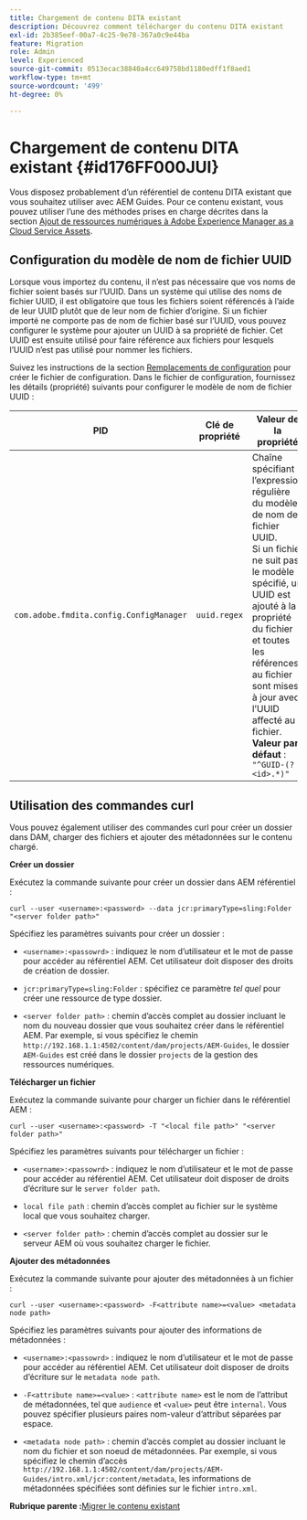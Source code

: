 ```yaml
---
title: Chargement de contenu DITA existant
description: Découvrez comment télécharger du contenu DITA existant
exl-id: 2b385eef-00a7-4c25-9e78-367a0c9e44ba
feature: Migration
role: Admin
level: Experienced
source-git-commit: 0513ecac38840a4cc649758bd1180edff1f8aed1
workflow-type: tm+mt
source-wordcount: '499'
ht-degree: 0%

---
```


# Chargement de contenu DITA existant {#id176FF000JUI}

Vous disposez probablement d’un référentiel de contenu DITA existant que vous souhaitez utiliser avec AEM Guides. Pour ce contenu existant, vous pouvez utiliser l’une des méthodes prises en charge décrites dans la section [Ajout de ressources numériques à Adobe Experience Manager as a Cloud Service Assets](https://experienceleague.adobe.com/docs/experience-manager-cloud-service/assets/manage/add-assets.html?lang=fr).

## Configuration du modèle de nom de fichier UUID

Lorsque vous importez du contenu, il n’est pas nécessaire que vos noms de fichier soient basés sur l’UUID. Dans un système qui utilise des noms de fichier UUID, il est obligatoire que tous les fichiers soient référencés à l’aide de leur UUID plutôt que de leur nom de fichier d’origine. Si un fichier importé ne comporte pas de nom de fichier basé sur l’UUID, vous pouvez configurer le système pour ajouter un UUID à sa propriété de fichier. Cet UUID est ensuite utilisé pour faire référence aux fichiers pour lesquels l’UUID n’est pas utilisé pour nommer les fichiers.

Suivez les instructions de la section [Remplacements de configuration](download-install-additional-config-override.md#) pour créer le fichier de configuration. Dans le fichier de configuration, fournissez les détails \(propriété\) suivants pour configurer le modèle de nom de fichier UUID :

| PID | Clé de propriété | Valeur de la propriété |
|---|------------|--------------|
| `com.adobe.fmdita.config.ConfigManager` | `uuid.regex` | Chaîne spécifiant l’expression régulière du modèle de nom de fichier UUID. <br> Si un fichier ne suit pas le modèle spécifié, un UUID est ajouté à la propriété du fichier et toutes les références au fichier sont mises à jour avec l’UUID affecté au fichier. <br> **Valeur par défaut** : `"^GUID-(?<id>.*)"` |

## Utilisation des commandes curl

Vous pouvez également utiliser des commandes curl pour créer un dossier dans DAM, charger des fichiers et ajouter des métadonnées sur le contenu chargé.

**Créer un dossier**

Exécutez la commande suivante pour créer un dossier dans AEM référentiel :

```
curl --user <username>:<password> --data jcr:primaryType=sling:Folder "<server folder path>"
```

Spécifiez les paramètres suivants pour créer un dossier :

- `<username>:<passowrd>` : indiquez le nom d’utilisateur et le mot de passe pour accéder au référentiel AEM. Cet utilisateur doit disposer des droits de création de dossier.

- `jcr:primaryType=sling:Folder` : spécifiez ce paramètre *tel quel* pour créer une ressource de type dossier.

- `<server folder path>` : chemin d’accès complet au dossier incluant le nom du nouveau dossier que vous souhaitez créer dans le référentiel AEM. Par exemple, si vous spécifiez le chemin `http://192.168.1.1:4502/content/dam/projects/AEM-Guides`, le dossier `AEM-Guides` est créé dans le dossier `projects` de la gestion des ressources numériques.


**Télécharger un fichier**

Exécutez la commande suivante pour charger un fichier dans le référentiel AEM :

```
curl --user <username>:<password> -T "<local file path>" "<server folder path>"
```

Spécifiez les paramètres suivants pour télécharger un fichier :

- `<username>:<passowrd>` : indiquez le nom d’utilisateur et le mot de passe pour accéder au référentiel AEM. Cet utilisateur doit disposer de droits d’écriture sur le `server folder path`.

- ``local file path`` : chemin d’accès complet au fichier sur le système local que vous souhaitez charger.

- `<server folder path>` : chemin d’accès complet au dossier sur le serveur AEM où vous souhaitez charger le fichier.


**Ajouter des métadonnées**

Exécutez la commande suivante pour ajouter des métadonnées à un fichier :

```
curl --user <username>:<password> -F<attribute name>=<value> <metadata node path>
```

Spécifiez les paramètres suivants pour ajouter des informations de métadonnées :

- `<username>:<passowrd>` : indiquez le nom d’utilisateur et le mot de passe pour accéder au référentiel AEM. Cet utilisateur doit disposer de droits d’écriture sur le ``metadata node path``.

- ``-F<attribute name>=<value>`` : `<attribute name>` est le nom de l’attribut de métadonnées, tel que `audience` et `<value>` peut être `internal`. Vous pouvez spécifier plusieurs paires nom-valeur d’attribut séparées par espace.

- `<metadata node path>` : chemin d’accès complet au dossier incluant le nom du fichier et son noeud de métadonnées. Par exemple, si vous spécifiez le chemin d’accès `http://192.168.1.1:4502/content/dam/projects/AEM-Guides/intro.xml/jcr:content/metadata`, les informations de métadonnées spécifiées sont définies sur le fichier `intro.xml`.


**Rubrique parente :**&#x200B;[ Migrer le contenu existant](migrate-content.md)
